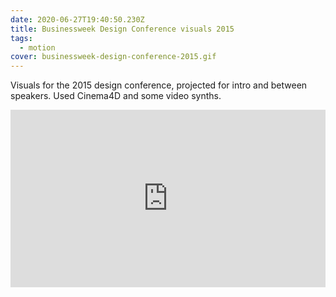 ```yaml
---
date: 2020-06-27T19:40:50.230Z
title: Businessweek Design Conference visuals 2015
tags:
  - motion
cover: businessweek-design-conference-2015.gif
---
```

Visuals for the 2015 design conference, projected for intro and between speakers. Used Cinema4D and some video synths. 

<div style="padding:56.25% 0 0 0;position:relative;"><iframe src="https://player.vimeo.com/video/126513482?color=000000&title=0&byline=0&portrait=0" style="position:absolute;top:0;left:0;width:100%;height:100%;" frameborder="0" allow="autoplay; fullscreen" allowfullscreen></iframe></div><script src="https://player.vimeo.com/api/player.js"></script>